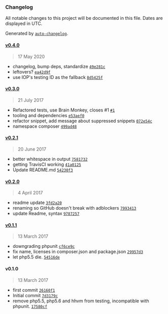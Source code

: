 ### Changelog

All notable changes to this project will be documented in this file. Dates are displayed in UTC.

Generated by [`auto-changelog`](https://github.com/CookPete/auto-changelog).

#### [v0.4.0](https://github.com/ideasonpurpose/wp-googleanalytics/compare/v0.3.0...v0.4.0)

> 17 May 2020

- changelog, bump deps, standardize [`49e281c`](https://github.com/ideasonpurpose/wp-googleanalytics/commit/49e281c33b2a01801ab61f3cacacfd6e28d6a9e0)
- leftovers? [`ea42d9f`](https://github.com/ideasonpurpose/wp-googleanalytics/commit/ea42d9fe6ae80ace264935354aadfddd50c731bc)
- use IOP's testing ID as the fallback [`8d5425f`](https://github.com/ideasonpurpose/wp-googleanalytics/commit/8d5425f660d97b5e8ac88189c43a3f4b141464a6)

#### [v0.3.0](https://github.com/ideasonpurpose/wp-googleanalytics/compare/v0.2.1...v0.3.0)

> 21 July 2017

- Refactored tests, use Brain Monkey, closes #1 [`#1`](https://github.com/ideasonpurpose/wp-googleanalytics/issues/1)
- tooling and dependencies [`e53aef0`](https://github.com/ideasonpurpose/wp-googleanalytics/commit/e53aef003d06fa178ecd72084cd1501b77eaaa9f)
- refactor snippet, add message about suppressed snippets [`072e54c`](https://github.com/ideasonpurpose/wp-googleanalytics/commit/072e54cc02e286210b7ce49b33f10a309539f696)
- namespace composer [`499ad48`](https://github.com/ideasonpurpose/wp-googleanalytics/commit/499ad480a03870aa301db4aeeb422c25985a8cc0)

#### [v0.2.1](https://github.com/ideasonpurpose/wp-googleanalytics/compare/v0.2.0...v0.2.1)

> 20 June 2017

- better whitespace in output [`7581732`](https://github.com/ideasonpurpose/wp-googleanalytics/commit/7581732742b048c90bde755c8d9cd603ab0cbbbb)
- getting TravisCI working [`41a0125`](https://github.com/ideasonpurpose/wp-googleanalytics/commit/41a01255d7ff92fad53df752b0c9a94d44a58631)
- Update README.md [`54230f3`](https://github.com/ideasonpurpose/wp-googleanalytics/commit/54230f3aff68c1b9137d806e8667b08c78d70af3)

#### [v0.2.0](https://github.com/ideasonpurpose/wp-googleanalytics/compare/v0.1.1...v0.2.0)

> 4 April 2017

- readme update [`3fd2a20`](https://github.com/ideasonpurpose/wp-googleanalytics/commit/3fd2a201bfa7dac0868588a83ad6974f235c5e69)
- renaming so GitHub doesn't break with adblockers [`7993413`](https://github.com/ideasonpurpose/wp-googleanalytics/commit/79934130e79322e2c690b477c8f4d310078d557f)
- update Readme, syntax [`9787257`](https://github.com/ideasonpurpose/wp-googleanalytics/commit/978725756afcdcca6acbd9f3be34e134503b060a)

#### [v0.1.1](https://github.com/ideasonpurpose/wp-googleanalytics/compare/v0.1.0...v0.1.1)

> 13 March 2017

- downgrading phpunit [`cf6ce9c`](https://github.com/ideasonpurpose/wp-googleanalytics/commit/cf6ce9cde643549f2f9c1fc8b802414e9c7a7fb0)
- fix name, licenses in composer.json and package.json [`29957d3`](https://github.com/ideasonpurpose/wp-googleanalytics/commit/29957d3783c396778dbd0c5ae2a9c16bfa16134b)
- let php5.5 die. [`54516de`](https://github.com/ideasonpurpose/wp-googleanalytics/commit/54516de15393dfcd5c24d480c0842e728d5f79b1)

#### v0.1.0

> 13 March 2017

- first commit [`26160f1`](https://github.com/ideasonpurpose/wp-googleanalytics/commit/26160f150253787383fc00e2b3979921b69efdd0)
- Initial commit [`7d3179c`](https://github.com/ideasonpurpose/wp-googleanalytics/commit/7d3179c5fc695c6532261834e3cd64e0cb9d8c88)
- remove php5.5, php5.6 and hhvm from testing, incompatible with phpunit. [`17580cf`](https://github.com/ideasonpurpose/wp-googleanalytics/commit/17580cff821587116054dc0b87e689f2fb24c8e7)

